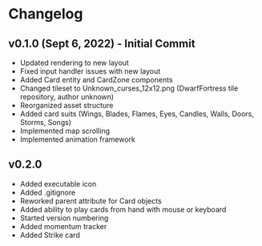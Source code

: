 # Changelog

## v0.1.0 (Sept 6, 2022) - Initial Commit
- Updated rendering to new layout
- Fixed input handler issues with new layout
- Added Card entity and CardZone components
- Changed tileset to Unknown_curses_12x12.png (DwarfFortress tile repository, author unknown)
- Reorganized asset structure
- Added card suits (Wings, Blades, Flames, Eyes, Candles, Walls, Doors, Storms, Songs)
- Implemented map scrolling
- Implemented animation framework

## v0.2.0
- Added executable icon
- Added .gitignore
- Reworked parent attribute for Card objects
- Added ability to play cards from hand with mouse or keyboard
- Started version numbering
- Added momentum tracker
- Added Strike card

